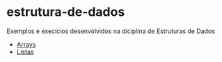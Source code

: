# estrutura-de-dados

Exemplos e execícios desenvolvidos na diciplína de Estruturas de Dados

- [Arrays](https://github.com/emmanuelneri/estrutura-de-dados/tree/master/src/br/com/emmanuelneri/arrays) 
- [Listas](https://github.com/emmanuelneri/estrutura-de-dados/tree/master/src/br/com/emmanuelneri/listas)
